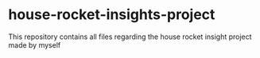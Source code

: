 # house-rocket-insights-project
This repository contains all files regarding the house rocket insight project made by myself
